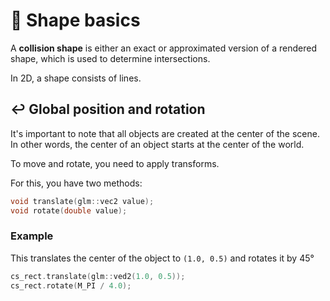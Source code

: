 # 🔶 Shape basics

A **collision shape** is either an exact or approximated version of
a rendered shape, which is used to determine intersections.

In 2D, a shape consists of lines.

## ↩️ Global position and rotation
It's important to note that all objects are created at the center of the scene.
In other words, the center of an object starts at the center of the world.

To move and rotate, you need to apply transforms.

For this, you have two methods:

````c++
void translate(glm::vec2 value);
void rotate(double value);
````

### Example
This translates the center of the object to ``(1.0, 0.5)`` and
rotates it by 45&deg;

````c++
cs_rect.translate(glm::ved2(1.0, 0.5));
cs_rect.rotate(M_PI / 4.0);
````